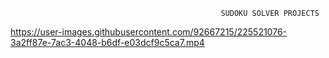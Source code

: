                                                    SUDOKU SOLVER PROJECTS 
https://user-images.githubusercontent.com/92667215/225521076-3a2ff87e-7ac3-4048-b6df-e03dcf9c5ca7.mp4


